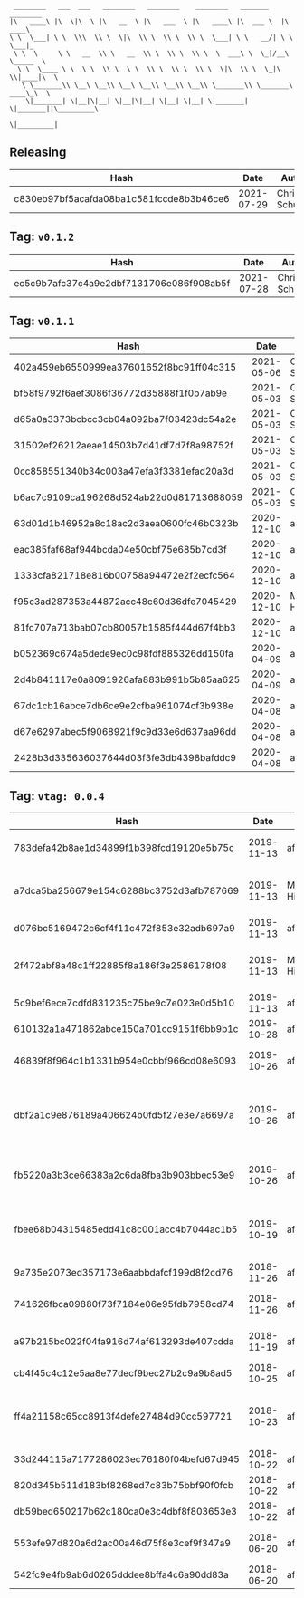 ```
 ________   ___  ___   ________   ________    ________   _______    ________      
|\   ____\ |\  \|\  \ |\   __  \ |\   ___  \ |\   ____\ |\  ___ \  |\   ____\     
\ \  \___| \ \  \\\  \\ \  \|\  \\ \  \\ \  \\ \  \___| \ \   __/| \ \  \___|_    
 \ \  \     \ \   __  \\ \   __  \\ \  \\ \  \\ \  \  ___\ \  \_|/__\ \_____  \   
  \ \  \____ \ \  \ \  \\ \  \ \  \\ \  \\ \  \\ \  \|\  \\ \  \_|\ \\|____|\  \  
   \ \_______\\ \__\ \__\\ \__\ \__\\ \__\\ \__\\ \_______\\ \_______\ ____\_\  \ 
    \|_______| \|__|\|__| \|__|\|__| \|__| \|__| \|_______| \|_______||\_________\
                                                                      \|_________|
```

## Releasing
| Hash | Date | Author | Changes |
|------|------|--------|---------|
| c830eb97bf5acafda08ba1c581fccde8b3b46ce6 | 2021-07-29 | Chris Schubert | Updates |


 ## Tag: `v0.1.2`
| Hash | Date | Author | Changes |
|------|------|--------|---------|
| ec5c9b7afc37c4a9e2dbf7131706e086f908ab5f | 2021-07-28 | Chris Schubert | updates |


 ## Tag: `v0.1.1`
| Hash | Date | Author | Changes |
|------|------|--------|---------|
| 402a459eb6550999ea37601652f8bc91ff04c315 | 2021-05-06 | Chris Schubert | Updating assembly definition |
| bf58f9792f6aef3086f36772d35888f1f0b7ab9e | 2021-05-03 | Chris Schubert | Merge branch 'master' of https://github.com/AppalachiaInteractive/com.appalachia.unity3d.utility.hapki.interpolation |
| d65a0a3373bcbcc3cb04a092ba7f03423dc54a2e | 2021-05-03 | Chris Schubert | Removing modification tracking |
| 31502ef26212aeae14503b7d41df7d7f8a98752f | 2021-05-03 | Chris Schubert | Update README.md |
| 0cc858551340b34c003a47efa3f3381efad20a3d | 2021-05-03 | Chris Schubert | Update README.md |
| b6ac7c9109ca196268d524ab22d0d81713688059 | 2021-05-03 | Chris Schubert | Refactoring into Appalachia style project |
| 63d01d1b46952a8c18ac2d3aea0600fc46b0323b | 2020-12-10 | afterwise | Add tracing diagnostic |
| eac385faf68af944bcda04e50cbf75e685b7cd3f | 2020-12-10 | afterwise | Explicit interpolation start value |
| 1333cfa821718e816b00758a94472e2f2ecfc564 | 2020-12-10 | afterwise | Syntax interface tweak |
| f95c3ad287353a44872acc48c60d36dfe7045429 | 2020-12-10 | Malte Hildingsson | Merge pull request #3 from Hapki/feature/fixed32 |
| 81fc707a713bab07cb80057b1585f444d67f4bb3 | 2020-12-10 | afterwise | Avoid overflows |
| b052369c674a5dede9ec0c98fdf885326dd150fa | 2020-04-09 | afterwise | Add more constants |
| 2d4b841117e0a8091926afa883b991b5b85aa625 | 2020-04-09 | afterwise | Add RoundToInt, constants |
| 67dc1cb16abce7db6ce9e2cfba961074cf3b938e | 2020-04-08 | afterwise | Fix another typo |
| d67e6297abec5f9068921f9c9d33e6d637aa96dd | 2020-04-08 | afterwise | Fix typos |
| 2428b3d335636037644d03f3fe3db4398bafddc9 | 2020-04-08 | afterwise | Add Fixed32 |


 ## Tag: `vtag: 0.0.4`
| Hash | Date | Author | Changes |
|------|------|--------|---------|
| 783defa42b8ae1d34899f1b398fcd19120e5b75c | 2019-11-13 | afterwise | Bump package version |
| a7dca5ba256679e154c6288bc3752d3afb787669 | 2019-11-13 | Malte Hildingsson | Merge pull request #2 from Hapki/tweaks |
| d076bc5169472c6cf4f11c472f853e32adb697a9 | 2019-11-13 | afterwise | Tweaks |
| 2f472abf8a48c1ff22885f8a186f3e2586178f08 | 2019-11-13 | Malte Hildingsson | Merge pull request #1 from Hapki/tweaks |
| 5c9bef6ece7cdfd831235c75be9c7e023e0d5b10 | 2019-11-13 | afterwise | Tweaks |
| 610132a1a471862abce150a701cc9151f6bb9b1c | 2019-10-28 | afterwise | Named tuple members |
| 46839f8f964c1b1331b954e0cbbf966cd08e6093 | 2019-10-26 | afterwise | Add timeline as a dependency |
| dbf2a1c9e876189a406624b0fd5f27e3e7a6697a | 2019-10-26 | afterwise | Separate code into standardized Runtime and Editor directories |
| fb5220a3b3ce66383a2c6da8fba3b903bbec53e9 | 2019-10-26 | afterwise | Add playables mixing extensions |
| fbee68b04315485edd41c8c001acc4b7044ac1b5 | 2019-10-19 | afterwise | Something like a reduction syntax for UI elements |
| 9a735e2073ed357173e6aabbdafcf199d8f2cd76 | 2018-11-26 | afterwise | Rename |
| 741626fbca09880f73f7184e06e95fdb7958cd74 | 2018-11-26 | afterwise | Lazy, safe convenience wrappers |
| a97b215bc022f04fa916d74af613293de407cdda | 2018-11-19 | afterwise | Add more convenice utilities |
| cb4f45c4c12e5aa8e77decf9bec27b2c9a9b8ad5 | 2018-10-25 | afterwise | Add missing meta |
| ff4a21158c65cc8913f4defe27484d90cc597721 | 2018-10-23 | afterwise | Removed LazyBool now that bool? is a thing |
| 33d244115a7177286023ec76180f04befd67d945 | 2018-10-22 | afterwise | Directory restructure |
| 820d345b511d183bf8268ed7c83b75bbf90f0fcb | 2018-10-22 | afterwise | Add PD notice |
| db59bed650217b62c180ca0e3c4dbf8f803653e3 | 2018-10-22 | afterwise | Now as a package |
| 553efe97d820a6d2ac00a46d75f8e3cef9f347a9 | 2018-06-20 | afterwise | Add asmdefs, readme |
| 542fc9e4fb9ab6d0265dddee8bffa4c6a90dd83a | 2018-06-20 | afterwise | Initial |
